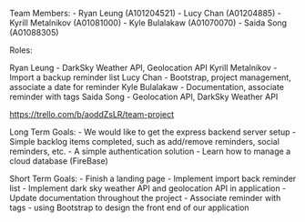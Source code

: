 Team Members:
	- Ryan Leung (A101204521)
	- Lucy Chan (A01204885)
	- Kyrill Metalnikov (A01081000)
	- Kyle Bulalakaw (A01070070)
	- Saida Song (A01088305)

Roles:

Ryan Leung - DarkSky Weather API, Geolocation API
Kyrill Metalnikov - Import a backup reminder list
Lucy Chan - Bootstrap, project management, associate a date for reminder
Kyle Bulalakaw - Documentation, associate reminder with tags
Saida Song - Geolocation API, DarkSky Weather API



https://trello.com/b/aoddZsLR/team-project

Long Term Goals:
	- We would like to get the express backend server setup
	- Simple backlog items completed, such as add/remove reminders, social reminders, etc.
	- A simple authentication solution
	- Learn how to manage a cloud database (FireBase)

Short Term Goals:
	- Finish a landing page
	- Implement import back reminder list
	- Implement dark sky weather API and geolocation API in application
	- Update documentation throughout the project
	- Associate reminder with tags
	- using Bootstrap to design the front end of our application


